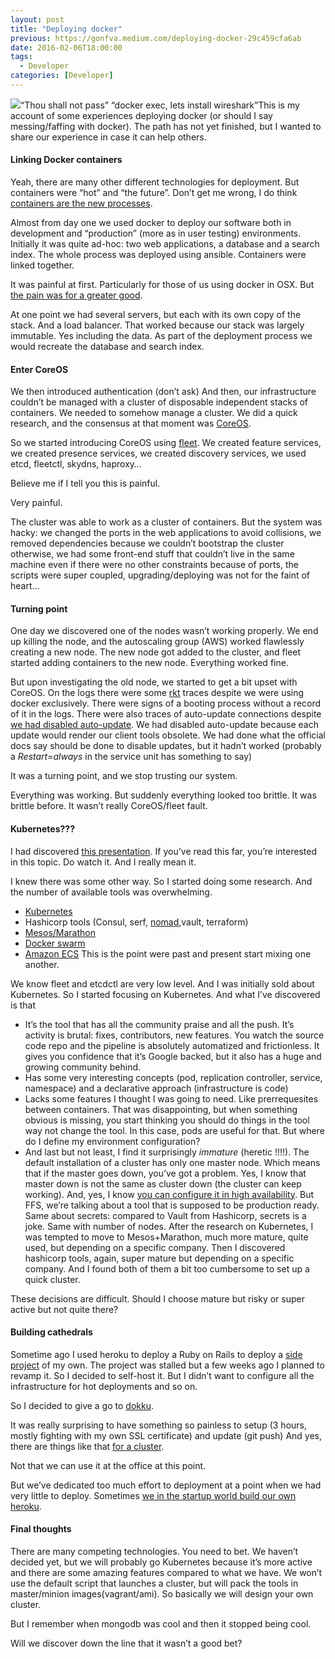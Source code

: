 ```yaml
---
layout: post
title: "Deploying docker"
previous: https://gonfva.medium.com/deploying-docker-29c459cfa6ab
date: 2016-02-06T18:00:00
tags:
  - Developer
categories: [Developer]
---
```


![](/img/1*iZmlaEIAEtXIzM75chqMlg.jpeg)“Thou shall not pass” “docker exec, lets install wireshark”This is my account of some experiences deploying docker (or should I say messing/faffing with docker). The path has not yet finished, but I wanted to share our experience in case it can help others.

#### Linking Docker containers

Yeah, there are many other different technologies for deployment. But containers were “hot” and “the future”. Don’t get me wrong, I do think [containers are the new processes](https://medium.com/@HasuraHQ/for-app-developers-an-introduction-to-kubernetes-and-containers-9e104336356d).

Almost from day one we used docker to deploy our software both in development and “production” (more as in user testing) environments. Initially it was quite ad-hoc: two web applications, a database and a search index. The whole process was deployed using ansible. Containers were linked together.

It was painful at first. Particularly for those of us using docker in OSX. But [the pain was for a greater good](http://12factor.net/dev-prod-parity).

At one point we had several servers, but each with its own copy of the stack. And a load balancer. That worked because our stack was largely immutable. Yes including the data. As part of the deployment process we would recreate the database and search index.

#### Enter CoreOS

We then introduced authentication (don’t ask) And then, our infrastructure couldn’t be managed with a cluster of disposable independent stacks of containers. We needed to somehow manage a cluster. We did a quick research, and the consensus at that moment was [CoreOS](https://coreos.com/).

So we started introducing CoreOS using [fleet](https://coreos.com/fleet/docs/latest/launching-containers-fleet.html). We created feature services, we created presence services, we created discovery services, we used etcd, fleetctl, skydns, haproxy…

Believe me if I tell you this is painful.

Very painful.

The cluster was able to work as a cluster of containers. But the system was hacky: we changed the ports in the web applications to avoid collisions, we removed dependencies because we couldn’t bootstrap the cluster otherwise, we had some front-end stuff that couldn’t live in the same machine even if there were no other constraints because of ports, the scripts were super coupled, upgrading/deploying was not for the faint of heart…

#### Turning point

One day we discovered one of the nodes wasn’t working properly. We end up killing the node, and the autoscaling group (AWS) worked flawlessly creating a new node. The new node got added to the cluster, and fleet started adding containers to the new node. Everything worked fine.

But upon investigating the old node, we started to get a bit upset with CoreOS. On the logs there were some [rkt](https://github.com/coreos/rkt/) traces despite we were using docker exclusively. There were signs of a booting process without a record of it in the logs. There were also traces of auto-update connections despite [we had disabled auto-update](https://coreos.com/os/docs/latest/update-strategies.html). We had disabled auto-update because each update would render our client tools obsolete. We had done what the official docs say should be done to disable updates, but it hadn’t worked (probably a _Restart=always_ in the service unit has something to say)

It was a turning point, and we stop trusting our system.

Everything was working. But suddenly everything looked too brittle. It was brittle before. It wasn’t really CoreOS/fleet fault.

#### Kubernetes???

I had discovered [this presentation](https://www.oreilly.com/events/velocity/devops-web-performance-2015/sessions/41818/new-ways-to-deploy-and-manage-applications-at-scale). If you’ve read this far, you’re interested in this topic. Do watch it. And I really mean it.

I knew there was some other way. So I started doing some research. And the number of available tools was overwhelming.

- [Kubernetes](http://kubernetes.io/)
- Hashicorp tools (Consul, serf, [nomad](https://www.nomadproject.io/intro/vs/index.html),vault, terraform)
- [Mesos/Marathon](https://mesosphere.github.io/marathon/)
- [Docker swarm](https://docs.docker.com/swarm/)
- [Amazon ECS](https://aws.amazon.com/ecs/details/)
  This is the point were past and present start mixing one another.

We know fleet and etcdctl are very low level. And I was initially sold about Kubernetes. So I started focusing on Kubernetes. And what I’ve discovered is that

- It’s the tool that has all the community praise and all the push. It’s activity is brutal: fixes, contributors, new features. You watch the source code repo and the pipeline is absolutely automatized and frictionless. It gives you confidence that it’s Google backed, but it also has a huge and growing community behind.
- Has some very interesting concepts (pod, replication controller, service, namespace) and a declarative approach (infrastructure is code)
- Lacks some features I thought I was going to need. Like prerrequesites between containers. That was disappointing, but when something obvious is missing, you start thinking you should do things in the tool way not change the tool. In this case, pods are useful for that. But where do I define my environment configuration?
- And last but not least, I find it surprisingly _immature_ (heretic !!!!). The default installation of a cluster has only one master node. Which means that if the master goes down, you’ve got a problem. Yes, I know that master down is not the same as cluster down (the cluster can keep working). And, yes, I know [you can configure it in high availability](http://kubernetes.io/v1.1/docs/admin/high-availability.html). But FFS, we’re talking about a tool that is supposed to be production ready. Same about secrets: compared to Vault from Hashicorp, secrets is a joke. Same with number of nodes.
  After the research on Kubernetes, I was tempted to move to Mesos+Marathon, much more mature, quite used, but depending on a specific company. Then I discovered hashicorp tools, again, super mature but depending on a specific company. And I found both of them a bit too cumbersome to set up a quick cluster.

These decisions are difficult. Should I choose mature but risky or super active but not quite there?

#### Building cathedrals

Sometime ago I used heroku to deploy a Ruby on Rails to deploy a [side project](https://www.whendoigo.co.uk/) of my own. The project was stalled but a few weeks ago I planned to revamp it. So I decided to self-host it. But I didn’t want to configure all the infrastructure for hot deployments and so on.

So I decided to give a go to [dokku](http://dokku.viewdocs.io/dokku/).

It was really surprising to have something so painless to setup (3 hours, mostly fighting with my own SSL certificate) and update (git push) And yes, there are things like that [for a cluster](http://deis.io/get-deis/).

Not that we can use it at the office at this point.

But we’ve dedicated too much effort to deployment at a point when we had very little to deploy. Sometimes [we in the startup world build our own heroku](https://medium.com/@gonfva/devops-is-so-2010-f9425d06261f#.4h672thsh).

#### Final thoughts

There are many competing technologies. You need to bet. We haven’t decided yet, but we will probably go Kubernetes because it’s more active and there are some amazing features compared to what we have. We won’t use the default script that launches a cluster, but will pack the tools in master/minion images(vagrant/ami). So basically we will design your own cluster.

But I remember when mongodb was cool and then it stopped being cool.

Will we discover down the line that it wasn’t a good bet?
